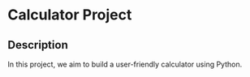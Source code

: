 # Calculator Project

## Description

In this project, we aim to build a user-friendly calculator using Python.
